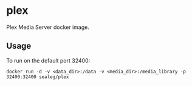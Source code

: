 # plex

Plex Media Server docker image.

## Usage

To run on the default port 32400:

```
docker run -d -v <data_dir>:/data -v <media_dir>:/media_library -p 32400:32400 sealeg/plex
```

